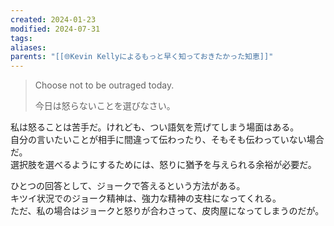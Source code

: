 ```yaml
---
created: 2024-01-23
modified: 2024-07-31
tags: 
aliases: 
parents: "[[🌐Kevin Kellyによるもっと早く知っておきたかった知恵]]"
---
```

> Choose not to be outraged today.
> 
> 今日は怒らないことを選びなさい。

私は怒ることは苦手だ。けれども、つい語気を荒げてしまう場面はある。  
自分の言いたいことが相手に間違って伝わったり、そもそも伝わっていない場合だ。  
選択肢を選べるようにするためには、怒りに猶予を与えられる余裕が必要だ。

ひとつの回答として、ジョークで答えるという方法がある。  
キツイ状況でのジョーク精神は、強力な精神の支柱になってくれる。  
ただ、私の場合はジョークと怒りが合わさって、皮肉屋になってしまうのだが。